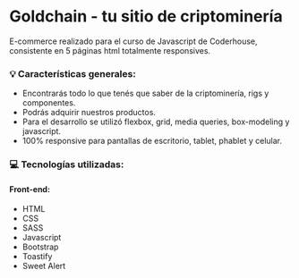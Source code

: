 # Goldchain - tu sitio de criptominería 

E-commerce realizado para el curso de Javascript de Coderhouse, consistente en 5 páginas html totalmente responsives.
 
### 💡 Características generales:

- Encontrarás todo lo que tenés que saber de la criptominería, rigs y componentes.
- Podrás adquirir nuestros productos.
- Para el desarrollo se utilizó flexbox, grid, media queries, box-modeling y javascript.
- 100% responsive para pantallas de escritorio, tablet, phablet y celular.

### 💻 Tecnologías utilizadas:
####  Front-end:
- HTML
- CSS
- SASS
- Javascript
- Bootstrap 
- Toastify
- Sweet Alert

